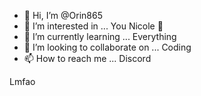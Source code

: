 - 👋 Hi, I’m @Orin865
- 👀 I’m interested in ... You Nicole 👅
- 🌱 I’m currently learning ... Everything 
- 💞️ I’m looking to collaborate on ... Coding 
- 📫 How to reach me ... Discord

<!---
Orin865/Orin865 is a ✨ special ✨ repository because its `README.md` (this file) appears on your GitHub profile.
You can click the Preview link to take a look at your changes.
--->
Lmfao 
